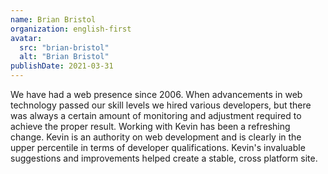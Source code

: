 ```yaml
---
name: Brian Bristol
organization: english-first
avatar:
  src: "brian-bristol"
  alt: "Brian Bristol"
publishDate: 2021-03-31
---
```


We have had a web presence since 2006. When advancements in web technology passed our skill levels we hired various developers, but there was always a certain amount of monitoring and adjustment required to achieve the proper result. Working with Kevin has been a refreshing change. Kevin is an authority on web development and is clearly in the upper percentile in terms of developer qualifications. Kevin's invaluable suggestions and improvements helped create a stable, cross platform site.
